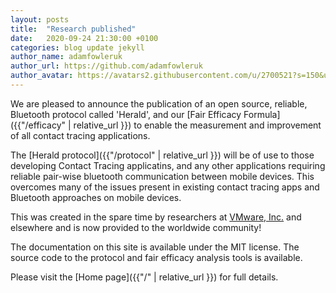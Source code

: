 ```yaml
---
layout: posts
title:  "Research published"
date:   2020-09-24 21:30:00 +0100
categories: blog update jekyll
author_name: adamfowleruk
author_url: https://github.com/adamfowleruk
author_avatar: https://avatars2.githubusercontent.com/u/2700521?s=150&u=7998edeafa7e4a1bf65095b13c8a4fd49c240e84&v=4
---
```


We are pleased to announce the publication of an open source, reliable, Bluetooth protocol
called 'Herald', and our [Fair Efficacy Formula]({{"/efficacy" | relative_url }}) to enable the measurement and improvement of
all contact tracing applications.

The [Herald protocol]({{"/protocol" | relative_url }}) will be of use to those developing Contact Tracing applicatins, and any
other applications requiring reliable pair-wise bluetooth communication between
mobile devices. This overcomes many of the issues present in existing contact tracing apps
and Bluetooth approaches on mobile devices.

This was created in the spare time by researchers at [VMware, Inc.](https://www.vmware.com/)
and elsewhere and is now provided to the worldwide community!

The documentation on this site is available under the MIT license. The source code
to the protocol and fair efficacy analysis tools is available.

Please visit the [Home page]({{"/" | relative_url }}) for full details.
